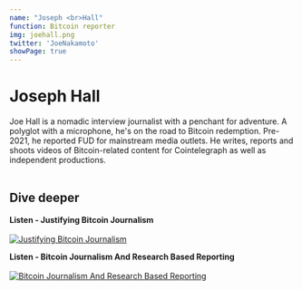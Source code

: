 ```yaml
---
name: "Joseph <br>Hall"
function: Bitcoin reporter
img: joehall.png
twitter: 'JoeNakamoto'
showPage: true
---
```


# Joseph Hall

Joe Hall is a nomadic interview journalist with a penchant for adventure. A polyglot with a microphone, he's on the road to Bitcoin redemption. Pre-2021, he reported FUD for mainstream media outlets. He writes, reports and shoots videos of Bitcoin-related content for Cointelegraph as well as independent productions. 
<br><br>

## Dive deeper


<div class="grid grid-cols-2 gap-5">
<div class="p-3 my-2">

**Listen - Justifying Bitcoin Journalism**  <br><br>
[![Justifying Bitcoin Journalism](/content/joe1.png)](https://anchor.fm/bitcoinwithjake/episodes/Joe-Hall---Justifying-Bitcoin-Journalism-e1njemu/)
</div>

<div class="p-3 my-2">

**Listen - Bitcoin Journalism And Research Based Reporting**  <br><br>
[![Bitcoin Journalism And Research Based Reporting](/content/joe2.png)](https://anchor.fm/daniel-prince6/episodes/JoeNakamoto---Bitcoin-Journalism-And-Research-Based-Reporting--270-e1me5qd/)
</div>

</div>

<br>

